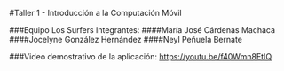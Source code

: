 #Taller 1 - Introducción a la Computación Móvil

###Equipo Los Surfers
Integrantes:
####María José Cárdenas Machaca
####Jocelyne González Hernández
####Neyl Peñuela Bernate

###Video demostrativo de la aplicación: https://youtu.be/f40Wmn8EtIQ
